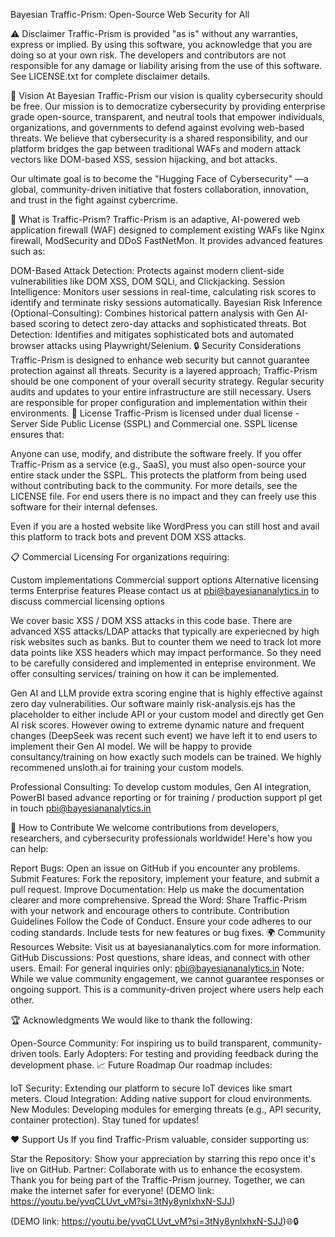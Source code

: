 Bayesian Traffic-Prism: Open-Source Web Security for All


⚠️ Disclaimer
Traffic-Prism is provided "as is" without any warranties, express or implied. By using this software, you acknowledge that you are doing so at your own risk. The developers and contributors are not responsible for any damage or liability arising from the use of this software. See LICENSE.txt for complete disclaimer details.

🌟 Vision
At Bayesian Traffic-Prism our vision is quality cybersecurity should be free. Our mission is to democratize cybersecurity by providing enterprise grade open-source, transparent, and neutral tools that empower individuals, organizations, and governments to defend against evolving web-based threats. We believe that cybersecurity is a shared responsibility, and our platform bridges the gap between traditional WAFs and modern attack vectors like DOM-based XSS, session hijacking, and bot attacks.

Our ultimate goal is to become the "Hugging Face of Cybersecurity" —a global, community-driven initiative that fosters collaboration, innovation, and trust in the fight against cybercrime.

🚀 What is Traffic-Prism?
Traffic-Prism is an adaptive, AI-powered web application firewall (WAF) designed to complement existing WAFs like Nginx firewall, ModSecurity and DDoS FastNetMon. It provides advanced features such as:

DOM-Based Attack Detection: Protects against modern client-side vulnerabilities like DOM XSS, DOM SQLi, and Clickjacking.
Session Intelligence: Monitors user sessions in real-time, calculating risk scores to identify and terminate risky sessions automatically.
Bayesian Risk Inference (Optional-Consulting): Combines historical pattern analysis with Gen AI-based scoring to detect zero-day attacks and sophisticated threats.
Bot Detection: Identifies and mitigates sophisticated bots and automated browser attacks using Playwright/Selenium.
🔒 Security Considerations
Traffic-Prism is designed to enhance web security but cannot guarantee protection against all threats.
Security is a layered approach; Traffic-Prism should be one component of your overall security strategy.
Regular security audits and updates to your entire infrastructure are still necessary.
Users are responsible for proper configuration and implementation within their environments.
📜 License
Traffic-Prism is licensed under dual license - Server Side Public License (SSPL) and Commercial one. SSPL license ensures that:

Anyone can use, modify, and distribute the software freely.
If you offer Traffic-Prism as a service (e.g., SaaS), you must also open-source your entire stack under the SSPL.
This protects the platform from being used without contributing back to the community.
For more details, see the LICENSE file. For end users there is no impact and they can freely use this software for their internal defenses.

Even if you are a hosted website like WordPress you can still host and avail this platform to track bots and prevent DOM XSS attacks.

📋 Commercial Licensing
For organizations requiring:

Custom implementations
Commercial support options
Alternative licensing terms
Enterprise features
Please contact us at pbi@bayesiananalytics.in to discuss commercial licensing options

We cover basic XSS / DOM XSS attacks in this code base. There are advanced XSS attacks/LDAP attacks that typically are experiecned by high risk websites such as banks. But to counter them we need to track lot more data points like XSS headers which may impact performance. So they need to be carefully considered and implemented in enteprise environment. We offer consulting services/ training on how it can be implemented.

Gen AI and LLM provide extra scoring engine that is highly effective against zero day vulnerabilities. Our software mainly risk-analysis.ejs has the placeholder to either include API or your custom model and directly get Gen AI risk scores. However owing to extreme dynamic nature and frequent changes (DeepSeek was recent such event) we have left it to end users to implement their Gen AI model. We will be happy to provide consultancy/training on how exactly such models can be trained. We highly recommened unsloth.ai for training your custom models.

Professional Consulting: To develop custom modules, Gen AI integration, PowerBI based advance reporting or for training / production support pl get in touch pbi@bayesiananalytics.in

🤝 How to Contribute
We welcome contributions from developers, researchers, and cybersecurity professionals worldwide! Here's how you can help:

Report Bugs: Open an issue on GitHub if you encounter any problems.
Submit Features: Fork the repository, implement your feature, and submit a pull request.
Improve Documentation: Help us make the documentation clearer and more comprehensive.
Spread the Word: Share Traffic-Prism with your network and encourage others to contribute.
Contribution Guidelines
Follow the Code of Conduct.
Ensure your code adheres to our coding standards.
Include tests for new features or bug fixes.
🌍 Community Resources
Website: Visit us at bayesiananalytics.com for more information.
GitHub Discussions: Post questions, share ideas, and connect with other users.
Email: For general inquiries only: pbi@bayesiananalytics.in
Note: While we value community engagement, we cannot guarantee responses or ongoing support. This is a community-driven project where users help each other.

🏆 Acknowledgments
We would like to thank the following:

Open-Source Community: For inspiring us to build transparent, community-driven tools.
Early Adopters: For testing and providing feedback during the development phase.
📈 Future Roadmap
Our roadmap includes:

IoT Security: Extending our platform to secure IoT devices like smart meters.
Cloud Integration: Adding native support for cloud environments.
New Modules: Developing modules for emerging threats (e.g., API security, container protection).
Stay tuned for updates!

❤️ Support Us
If you find Traffic-Prism valuable, consider supporting us:

Star the Repository: Show your appreciation by starring this repo once it's live on GitHub.
Partner: Collaborate with us to enhance the ecosystem.
Thank you for being part of the Traffic-Prism journey. Together, we can make the internet safer for everyone! 
(DEMO link: https://youtu.be/yvqCLUvt_vM?si=3tNy8ynlxhxN-SJJ)

(DEMO link: https://youtu.be/yvqCLUvt_vM?si=3tNy8ynlxhxN-SJJ)🌐🔒
